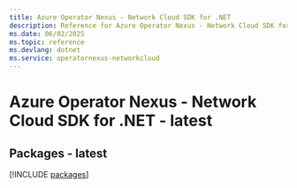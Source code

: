 ```yaml
---
title: Azure Operator Nexus - Network Cloud SDK for .NET
description: Reference for Azure Operator Nexus - Network Cloud SDK for .NET
ms.date: 06/02/2025
ms.topic: reference
ms.devlang: dotnet
ms.service: operatornexus-networkcloud
---
```

# Azure Operator Nexus - Network Cloud SDK for .NET - latest
## Packages - latest
[!INCLUDE [packages](operator-nexus---network-cloud-index.md)]